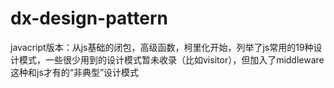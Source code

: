 # dx-design-pattern

javacript版本：从js基础的闭包，高级函数，柯里化开始，列举了js常用的19种设计模式，一些很少用到的设计模式暂未收录（比如visitor），但加入了middleware这种和js才有的“非典型”设计模式
